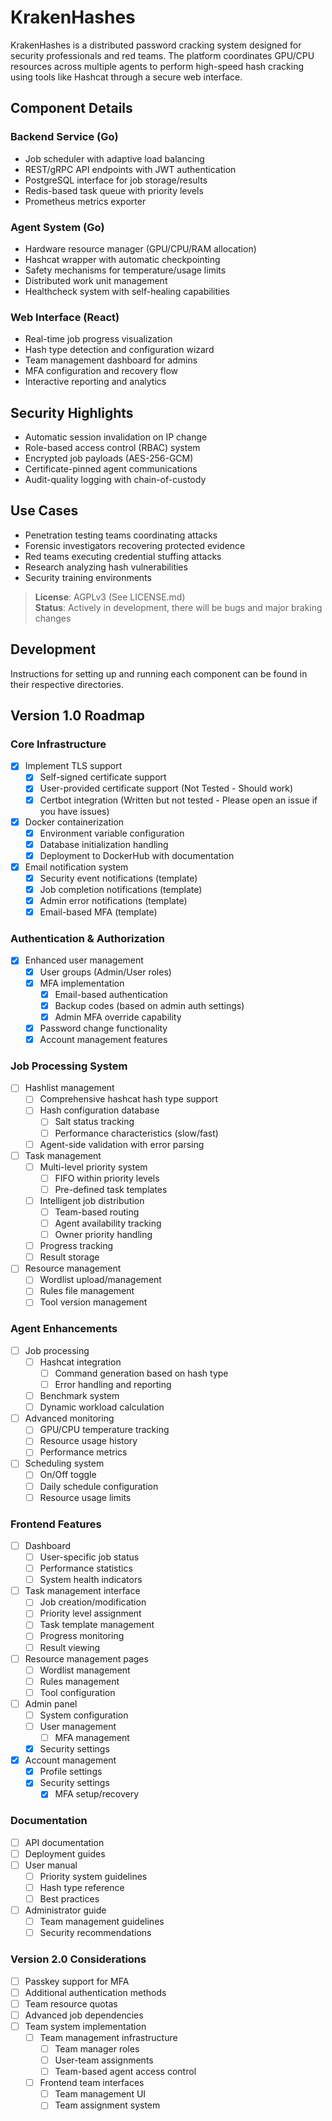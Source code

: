 # KrakenHashes

KrakenHashes is a distributed password cracking system designed for security professionals and red teams. The platform coordinates GPU/CPU resources across multiple agents to perform high-speed hash cracking using tools like Hashcat through a secure web interface.

## Component Details

### Backend Service (Go)
- Job scheduler with adaptive load balancing
- REST/gRPC API endpoints with JWT authentication
- PostgreSQL interface for job storage/results
- Redis-based task queue with priority levels
- Prometheus metrics exporter

### Agent System (Go)
- Hardware resource manager (GPU/CPU/RAM allocation)
- Hashcat wrapper with automatic checkpointing
- Safety mechanisms for temperature/usage limits
- Distributed work unit management
- Healthcheck system with self-healing capabilities

### Web Interface (React)
- Real-time job progress visualization
- Hash type detection and configuration wizard
- Team management dashboard for admins
- MFA configuration and recovery flow
- Interactive reporting and analytics

## Security Highlights
- Automatic session invalidation on IP change
- Role-based access control (RBAC) system
- Encrypted job payloads (AES-256-GCM)
- Certificate-pinned agent communications
- Audit-quality logging with chain-of-custody

## Use Cases
- Penetration testing teams coordinating attacks
- Forensic investigators recovering protected evidence
- Red teams executing credential stuffing attacks
- Research analyzing hash vulnerabilities
- Security training environments

> **License**: AGPLv3 (See LICENSE.md)  
> **Status**: Actively in development, there will be bugs and major braking changes

## Development

Instructions for setting up and running each component can be found in their respective directories.

## Version 1.0 Roadmap

### Core Infrastructure
- [x] Implement TLS support
  - [x] Self-signed certificate support
  - [x] User-provided certificate support (Not Tested - Should work)
  - [x] Certbot integration (Written but not tested - Please open an issue if you have issues)
- [x] Docker containerization
  - [x] Environment variable configuration
  - [x] Database initialization handling
  - [x] Deployment to DockerHub with documentation
- [x] Email notification system
  - [x] Security event notifications (template)
  - [x] Job completion notifications (template)
  - [x] Admin error notifications (template)
  - [x] Email-based MFA (template)

### Authentication & Authorization
- [x] Enhanced user management
  - [x] User groups (Admin/User roles)
  - [x] MFA implementation
    - [x] Email-based authentication
    - [x] Backup codes (based on admin auth settings)
    - [x] Admin MFA override capability
  - [x] Password change functionality
  - [x] Account management features

### Job Processing System
- [ ] Hashlist management
  - [ ] Comprehensive hashcat hash type support
  - [ ] Hash configuration database
    - [ ] Salt status tracking
    - [ ] Performance characteristics (slow/fast)
  - [ ] Agent-side validation with error parsing
- [ ] Task management
  - [ ] Multi-level priority system
    - [ ] FIFO within priority levels
    - [ ] Pre-defined task templates
  - [ ] Intelligent job distribution
    - [ ] Team-based routing
    - [ ] Agent availability tracking
    - [ ] Owner priority handling
  - [ ] Progress tracking
  - [ ] Result storage
- [ ] Resource management
  - [ ] Wordlist upload/management
  - [ ] Rules file management
  - [ ] Tool version management

### Agent Enhancements
- [ ] Job processing
  - [ ] Hashcat integration
    - [ ] Command generation based on hash type
    - [ ] Error handling and reporting
  - [ ] Benchmark system
  - [ ] Dynamic workload calculation
- [ ] Advanced monitoring
  - [ ] GPU/CPU temperature tracking
  - [ ] Resource usage history
  - [ ] Performance metrics
- [ ] Scheduling system
  - [ ] On/Off toggle
  - [ ] Daily schedule configuration
  - [ ] Resource usage limits

### Frontend Features
- [ ] Dashboard
  - [ ] User-specific job status
  - [ ] Performance statistics
  - [ ] System health indicators
- [ ] Task management interface
  - [ ] Job creation/modification
  - [ ] Priority level assignment
  - [ ] Task template management
  - [ ] Progress monitoring
  - [ ] Result viewing
- [ ] Resource management pages
  - [ ] Wordlist management
  - [ ] Rules management
  - [ ] Tool configuration
- [ ] Admin panel
  - [ ] System configuration
  - [ ] User management
    - [ ] MFA management
  - [x] Security settings
- [x] Account management
  - [x] Profile settings
  - [x] Security settings
    - [x] MFA setup/recovery

### Documentation
- [ ] API documentation
- [ ] Deployment guides
- [ ] User manual
  - [ ] Priority system guidelines
  - [ ] Hash type reference
  - [ ] Best practices
- [ ] Administrator guide
  - [ ] Team management guidelines
  - [ ] Security recommendations

### Version 2.0 Considerations
- [ ] Passkey support for MFA
- [ ] Additional authentication methods
- [ ] Team resource quotas
- [ ] Advanced job dependencies
- [ ] Team system implementation
  - [ ] Team management infrastructure
    - [ ] Team manager roles
    - [ ] User-team assignments
    - [ ] Team-based agent access control
  - [ ] Frontend team interfaces
    - [ ] Team management UI
    - [ ] Team assignment system
